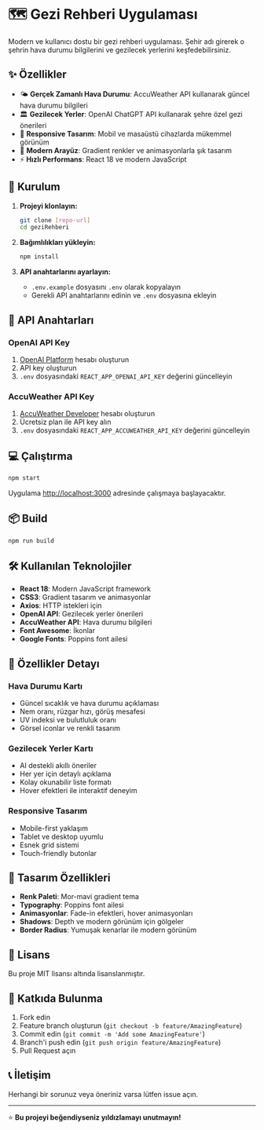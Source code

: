 # 🗺️ Gezi Rehberi Uygulaması

Modern ve kullanıcı dostu bir gezi rehberi uygulaması. Şehir adı girerek o şehrin hava durumu bilgilerini ve gezilecek yerlerini keşfedebilirsiniz.

## ✨ Özellikler

- 🌤️ **Gerçek Zamanlı Hava Durumu**: AccuWeather API kullanarak güncel hava durumu bilgileri
- 🏛️ **Gezilecek Yerler**: OpenAI ChatGPT API kullanarak şehre özel gezi önerileri
- 📱 **Responsive Tasarım**: Mobil ve masaüstü cihazlarda mükemmel görünüm
- 🎨 **Modern Arayüz**: Gradient renkler ve animasyonlarla şık tasarım
- ⚡ **Hızlı Performans**: React 18 ve modern JavaScript

## 🚀 Kurulum

1. **Projeyi klonlayın:**

   ```bash
   git clone [repo-url]
   cd geziRehberi
   ```

2. **Bağımlılıkları yükleyin:**

   ```bash
   npm install
   ```

3. **API anahtarlarını ayarlayın:**
   - `.env.example` dosyasını `.env` olarak kopyalayın
   - Gerekli API anahtarlarını edinin ve `.env` dosyasına ekleyin

## 🔑 API Anahtarları

### OpenAI API Key

1. [OpenAI Platform](https://platform.openai.com/api-keys) hesabı oluşturun
2. API key oluşturun
3. `.env` dosyasındaki `REACT_APP_OPENAI_API_KEY` değerini güncelleyin

### AccuWeather API Key

1. [AccuWeather Developer](https://developer.accuweather.com/) hesabı oluşturun
2. Ücretsiz plan ile API key alın
3. `.env` dosyasındaki `REACT_APP_ACCUWEATHER_API_KEY` değerini güncelleyin

## 💻 Çalıştırma

```bash
npm start
```

Uygulama [http://localhost:3000](http://localhost:3000) adresinde çalışmaya başlayacaktır.

## 📦 Build

```bash
npm run build
```

## 🛠️ Kullanılan Teknolojiler

- **React 18**: Modern JavaScript framework
- **CSS3**: Gradient tasarım ve animasyonlar
- **Axios**: HTTP istekleri için
- **OpenAI API**: Gezilecek yerler önerileri
- **AccuWeather API**: Hava durumu bilgileri
- **Font Awesome**: İkonlar
- **Google Fonts**: Poppins font ailesi

## 📱 Özellikler Detayı

### Hava Durumu Kartı

- Güncel sıcaklık ve hava durumu açıklaması
- Nem oranı, rüzgar hızı, görüş mesafesi
- UV indeksi ve bulutluluk oranı
- Görsel iconlar ve renkli tasarım

### Gezilecek Yerler Kartı

- AI destekli akıllı öneriler
- Her yer için detaylı açıklama
- Kolay okunabilir liste formatı
- Hover efektleri ile interaktif deneyim

### Responsive Tasarım

- Mobile-first yaklaşım
- Tablet ve desktop uyumlu
- Esnek grid sistemi
- Touch-friendly butonlar

## 🎨 Tasarım Özellikleri

- **Renk Paleti**: Mor-mavi gradient tema
- **Typography**: Poppins font ailesi
- **Animasyonlar**: Fade-in efektleri, hover animasyonları
- **Shadows**: Depth ve modern görünüm için gölgeler
- **Border Radius**: Yumuşak kenarlar ile modern görünüm

## 📄 Lisans

Bu proje MIT lisansı altında lisanslanmıştır.

## 🤝 Katkıda Bulunma

1. Fork edin
2. Feature branch oluşturun (`git checkout -b feature/AmazingFeature`)
3. Commit edin (`git commit -m 'Add some AmazingFeature'`)
4. Branch'i push edin (`git push origin feature/AmazingFeature`)
5. Pull Request açın

## 📞 İletişim

Herhangi bir sorunuz veya öneriniz varsa lütfen issue açın.

---

⭐ **Bu projeyi beğendiyseniz yıldızlamayı unutmayın!**
